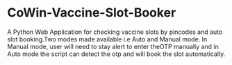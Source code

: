 # CoWin-Vaccine-Slot-Booker
A Python Web Application for checking vaccine slots by pincodes and auto slot booking.Two modes made available i.e Auto and Manual mode. In Manual mode, user will need to stay alert to enter theOTP manually and in Auto mode the script can detect the otp and will book the slot automatically.
